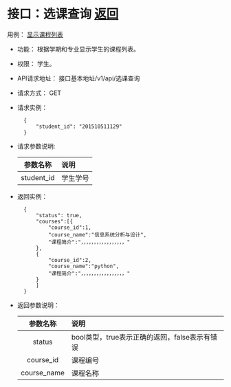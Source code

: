 # 接口：选课查询  [返回](../../README.md)
用例： [显示课程列表](../yongli/选课查询.md)

- 功能：
   根据学期和专业显示学生的课程列表。
    
- 权限：
    学生。    
    
- API请求地址： 
    接口基本地址/v1/api/选课查询

- 请求方式：
    GET

- 请求实例：

        {
            "student_id": "201510511129"
        }
        
- 请求参数说明:        

  |参数名称|说明|
  |:---------:|:--------------------------------------------------------|      
  |student_id|学生学号|
  
- 返回实例：

        {
            "status": true,
            "courses":[{
                "course_id":1,
                "course_name":"信息系统分析与设计",
                "课程简介":"，，，，，，，，，，，，，，，，，"
            },
            {
                "course_id":2,
                "course_name":"python",
                "课程简介":"，，，，，，，，，，，，，，，，，"
            }
            ]
        }

- 返回参数说明：    
 
  |参数名称|说明|
  |:---------:|:--------------------------------------------------------|      
  |status|bool类型，true表示正确的返回，false表示有错误|
  |course_id|课程编号|
  |course_name|课程名称|  
  
